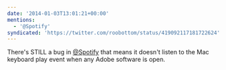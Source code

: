 ```yaml
---
date: '2014-01-03T13:01:21+00:00'
mentions:
  - '@Spotify'
syndicated: 'https://twitter.com/roobottom/status/419092117181722624'
---
```

There's STILL a bug in [@Spotify](https://twitter.com/@Spotify) that means it doesn't listen to the Mac keyboard play event when any Adobe software is open.
